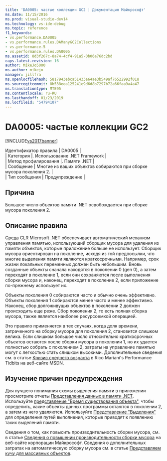 ```yaml
---
title: 'DA0005: частые коллекции GC2 | Документация Майкрософт'
ms.date: 11/15/2016
ms.prod: visual-studio-dev14
ms.technology: vs-ide-debug
ms.topic: reference
f1_keywords:
- vs.performance.DA0005
- vs.performance.rules.DAManyGC2Collections
- vs.performance.5
- vs.performance.rules.DA0005
ms.assetid: 8d3f267c-8a74-4cf4-91a5-0b06a76dc2bd
caps.latest.revision: 16
author: MikeJo5000
ms.author: mikejo
manager: jillfra
ms.openlocfilehash: 5817943ebca51433e64ae3b549af76522992f018
ms.sourcegitcommit: 8b538eea125241e9d6d8b7297b72a66faa9a4a47
ms.translationtype: MTE95
ms.contentlocale: ru-RU
ms.lasthandoff: 01/23/2019
ms.locfileid: "54794107"
---
```

# <a name="da0005-frequent-gc2-collections"></a>DA0005: частые коллекции GC2
[!INCLUDE[vs2017banner](../includes/vs2017banner.md)]

Идентификатор правила | DA0005 |  
| Категория |. Использование .NET Framework |  
| Метод профилирования |. Памяти .NET |  
| Сообщение | Многие из ваших объектов собираются при сборке мусора поколения 2. |  
| Тип сообщения | Предупреждение |  
  
## <a name="cause"></a>Причина  
 Большое число объектов памяти .NET освобождается при сборке мусора поколения 2.  
  
## <a name="rule-description"></a>Описание правила  
 Среда CLR Microsoft .NET обеспечивает автоматический механизм управления памятью, использующий сборщик мусора для удаления из памяти объектов, которые приложение больше не использует. Сборщик мусора ориентирован на поколение, исходя из той предпосылки, что многие выделения памяти являются краткосрочными. Например, срок жизни локальных переменных должен быть небольшим. Вновь созданные объекты сначала находятся в поколении 0 (gen 0), а затем переходят в поколение 1, если они сохраняются после выполнения сборки мусора и, наконец, переходят в поколение 2, если приложение по-прежнему использует их.  
  
 Объекты поколения 0 собираются часто и обычно очень эффективно. Объекты поколения 1 собираются менее часто и менее эффективно. Наконец, сбор долгоживущих объектов в поколении 2 должен происходить еще реже. Сбор поколения 2, то есть полная сборка мусора, также является наиболее ресурсоемкой операцией.  
  
 Это правило применяется в тех случаях, когда доля времени, затраченного на сборку мусора для поколения 2, становится слишком велика. Если слишком большое число относительно краткосрочных объектов остаются после сборки мусора в поколении 1, но их удается полностью собрать с поколением 2, затраты на управление памятью могут с легкостью стать слишком высокими. Дополнительные сведения см. в статье [Кризис среднего возраста](http://go.microsoft.com/fwlink/?LinkId=177835) в Rico Mariani's Performance Tidbits на веб-сайте MSDN.  
  
## <a name="how-to-investigate-a-warning"></a>Изучение причин предупреждения  
 Для лучшего понимания схемы выделения памяти в приложении просмотрите отчеты [Представления данных в памяти .NET](../profiling/dotnet-memory-data-views.md). Используйте [представление "Время существования объекта"](../profiling/object-lifetime-view.md), чтобы определить, какие объекты данных программы остаются в поколении 2, а затем из него удаляются. Используйте [Представление "Выделения"](../profiling/dotnet-memory-allocations-view.md) для определения путей выполнения, которые приводят к появлению таких выделений памяти.  
  
 Сведения о том, как повысить производительность сборки мусора, см. в статье [Сведения о повышении производительности сборки мусора](http://go.microsoft.com/fwlink/?LinkId=148226) на веб-сайте корпорации Майкрософт. Сведения о дополнительных затратах на автоматическую сборку мусора см. в статье [Представляем кучу для массивных объектов](http://go.microsoft.com/fwlink/?LinkId=177836).
